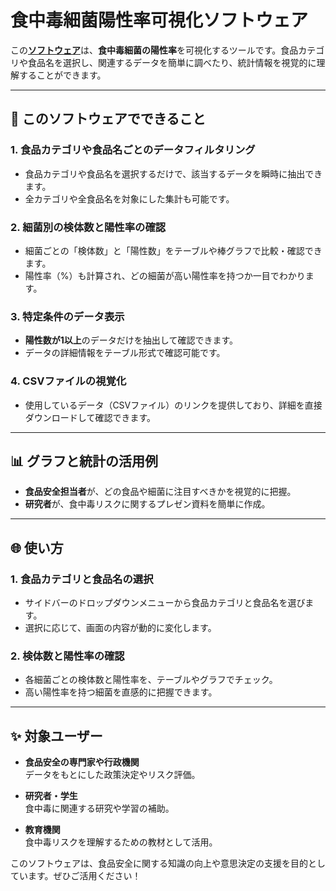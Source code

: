 # 食中毒細菌陽性率可視化ソフトウェア
この[**ソフトウェア**](https://m7gk8u5qjmoysfsmf5kgqk.streamlit.app)は、**食中毒細菌の陽性率**を可視化するツールです。食品カテゴリや食品名を選択し、関連するデータを簡単に調べたり、統計情報を視覚的に理解することができます。<br>


---

## 🌟 このソフトウェアでできること

### 1. **食品カテゴリや食品名ごとのデータフィルタリング**
- 食品カテゴリや食品名を選択するだけで、該当するデータを瞬時に抽出できます。
- 全カテゴリや全食品名を対象にした集計も可能です。

### 2. **細菌別の検体数と陽性率の確認**
- 細菌ごとの「検体数」と「陽性数」をテーブルや棒グラフで比較・確認できます。
- 陽性率（%）も計算され、どの細菌が高い陽性率を持つか一目でわかります。

### 3. **特定条件のデータ表示**
- **陽性数が1以上**のデータだけを抽出して確認できます。
- データの詳細情報をテーブル形式で確認可能です。

### 4. **CSVファイルの視覚化**
- 使用しているデータ（CSVファイル）のリンクを提供しており、詳細を直接ダウンロードして確認できます。

---

## 📊 グラフと統計の活用例

- **食品安全担当者**が、どの食品や細菌に注目すべきかを視覚的に把握。
- **研究者**が、食中毒リスクに関するプレゼン資料を簡単に作成。

---

## 🌐 使い方

### 1. **食品カテゴリと食品名の選択**
- サイドバーのドロップダウンメニューから食品カテゴリと食品名を選びます。
- 選択に応じて、画面の内容が動的に変化します。

### 2. **検体数と陽性率の確認**
- 各細菌ごとの検体数と陽性率を、テーブルやグラフでチェック。
- 高い陽性率を持つ細菌を直感的に把握できます。

---

## ✨ 対象ユーザー

- **食品安全の専門家や行政機関**  
  データをもとにした政策決定やリスク評価。

- **研究者・学生**  
  食中毒に関連する研究や学習の補助。

- **教育機関**  
  食中毒リスクを理解するための教材として活用。

このソフトウェアは、食品安全に関する知識の向上や意思決定の支援を目的としています。ぜひご活用ください！


